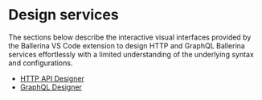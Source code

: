# Design services

The sections below describe the interactive visual interfaces provided by the Ballerina VS Code extension to design HTTP and GraphQL Ballerina services effortlessly with a limited understanding of the underlying syntax and configurations. 

- [HTTP API Designer](https://wso2.com/ballerina/vscode/docs/visual-programming/http-api-designer/)
- [GraphQL Designer](https://wso2.com/ballerina/vscode/docs/visual-programming/graphql-designer/)

